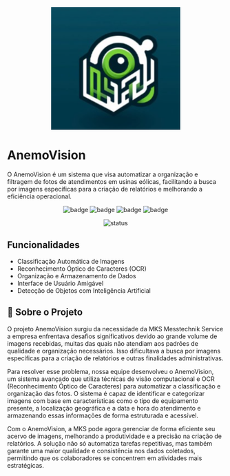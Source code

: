 <div align="center">
  <img src="data/imagens/Logo.png" alt="Logo do AnemoVision" width="300"/>
</div>

# AnemoVision
O AnemoVision é um sistema que visa automatizar a organização e filtragem de fotos de atendimentos em usinas eólicas, facilitando a busca por imagens específicas para a criação de relatórios e melhorando a eficiência operacional.


<div align="center">

![badge](https://img.shields.io/badge/-python-88CE02?logo=python&logoColor=white&style=for-the-badge)
![badge](https://img.shields.io/badge/-javascript-88CE02?logo=javascript&logoColor=white&style=for-the-badge)
![badge](https://img.shields.io/badge/-keras-88CE02?logo=keras&logoColor=white&style=for-the-badge)
![badge](https://img.shields.io/badge/-tensorflow-88CE02?logo=tensorflow&logoColor=white&style=for-the-badge)

![status](https://img.shields.io/badge/status-em_desenvolvimento-88CE02?style=for-the-badge)

</div>

## Funcionalidades

- Classificação Automática de Imagens
- Reconhecimento Óptico de Caracteres (OCR)
- Organização e Armazenamento de Dados
- Interface de Usuário Amigável
- Detecção de Objetos com Inteligência Artificial


## 📗 Sobre o Projeto
O projeto AnemoVision surgiu da necessidade da MKS Messtechnik Service a empresa enfrentava desafios significativos devido ao grande volume de imagens recebidas, muitas das quais não atendiam aos padrões de qualidade e organização necessários. Isso dificultava a busca por imagens específicas para a criação de relatórios e outras finalidades administrativas.

Para resolver esse problema, nossa equipe desenvolveu o AnemoVision, um sistema avançado que utiliza técnicas de visão computacional e OCR (Reconhecimento Óptico de Caracteres) para automatizar a classificação e organização das fotos. O sistema é capaz de identificar e categorizar imagens com base em características como o tipo de equipamento presente, a localização geográfica e a data e hora do atendimento e armazenando essas informações de forma estruturada e acessível.

Com o AnemoVision, a MKS pode agora gerenciar de forma eficiente seu acervo de imagens, melhorando a produtividade e a precisão na criação de relatórios. A solução não só automatiza tarefas repetitivas, mas também garante uma maior qualidade e consistência nos dados coletados, permitindo que os colaboradores se concentrem em atividades mais estratégicas.


